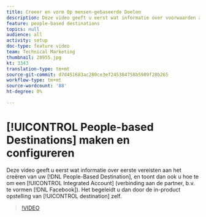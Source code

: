 ```yaml
---
title: Creeer en vorm Op mensen-gebaseerde Doelen
description: Deze video geeft u eerst wat informatie over voorwaarden aan het creëren van uw op mensen-Gebaseerde Bestemming, en toont u dan ook hoe te om een Geïntegreerde Rekening (verbinding aan de partner, b.v. Facebook) te vormen. Het begeleidt u dan door de in-product opstelling van de bestemming zelf.
feature: people-based destinations
topics: null
audience: all
activity: setup
doc-type: feature video
team: Technical Marketing
thumbnail: 28955.jpg
kt: 3343
translation-type: tm+mt
source-git-commit: d7d451683ac280ce3ef245384758b5989f28b265
workflow-type: tm+mt
source-wordcount: '88'
ht-degree: 0%

---
```



# [!UICONTROL People-based Destinations] maken en configureren

Deze video geeft u eerst wat informatie over eerste vereisten aan het creëren van uw [!DNL People-Based Destination], en toont dan ook u hoe te om een [!UICONTROL Integrated Account] (verbinding aan de partner, b.v. te vormen [!DNL Facebook]). Het begeleidt u dan door de in-product opstelling van [!UICONTROL destination] zelf.

>[!VIDEO](https://video.tv.adobe.com/v/28955/?quality=12)
